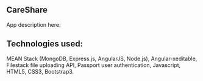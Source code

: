 CareShare
---
App description here:

Technologies used:
---
MEAN Stack (MongoDB, Express.js, AngularJS, Node.js), Angular-xeditable, Filestack file uploading API, Passport user authentication, Javascript, HTML5, CSS3, Bootstrap3.
